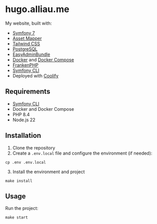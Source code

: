 # hugo.alliau.me

My website, built with:
- [Symfony 7](https://symfony.com/7)
- [Asset Mapper](https://symfony.com/doc/current/frontend/asset_mapper.html)
- [Tailwind CSS](https://tailwindcss.com/)
- [PostgreSQL](https://www.postgresql.org/)
- [EasyAdminBundle](https://symfony.com/bundles/EasyAdminBundle/current/index.html)
- [Docker](https://www.docker.com/) and [Docker Compose](https://docs.docker.com/compose/)
- [FrankenPHP](https://frankenphp.dev/fr/)
- [Symfony CLI](https://github.com/symfony-cli/symfony-cli)
- Deployed with [Coolify](https://coolify.io/)

## Requirements

- [Symfony CLI](https://symfony.com/download)
- Docker and Docker Compose
- PHP 8.4
- Node.js 22

## Installation

1. Clone the repository
2. Create a `.env.local` file and configure the environment (if needed):
```shell
cp .env .env.local
```
3. Install the environment and project
```shell
make install
```

## Usage

Run the project:

```shell
make start
```
